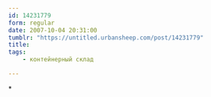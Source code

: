 ```yaml
---
id: 14231779
form: regular
date: 2007-10-04 20:31:00
tumblr: "https://untitled.urbansheep.com/post/14231779"
title:
tags:
    - контейнерный склад

---
```


<p>*</p>


